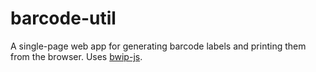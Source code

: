 # barcode-util

A single-page web app for generating barcode labels and printing them from the browser. Uses [bwip-js](https://github.com/metafloor/bwip-js).
